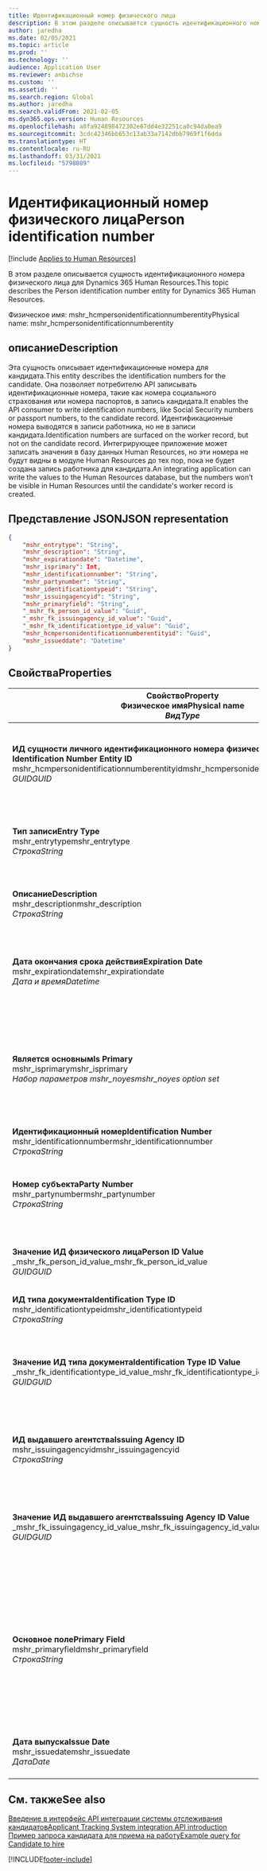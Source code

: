 ```yaml
---
title: Идентификационный номер физического лица
description: В этом разделе описывается сущность идентификационного номера физического лица для Dynamics 365 Human Resources.
author: jaredha
ms.date: 02/05/2021
ms.topic: article
ms.prod: ''
ms.technology: ''
audience: Application User
ms.reviewer: anbichse
ms.custom: ''
ms.assetid: ''
ms.search.region: Global
ms.author: jaredha
ms.search.validFrom: 2021-02-05
ms.dyn365.ops.version: Human Resources
ms.openlocfilehash: a8fa924898472302e67dd4e32251ca0c94da0ea9
ms.sourcegitcommit: 3cdc42346bb653c13ab33a7142dbb7969f1f6dda
ms.translationtype: HT
ms.contentlocale: ru-RU
ms.lasthandoff: 03/31/2021
ms.locfileid: "5798089"
---
```

# <a name="person-identification-number"></a><span data-ttu-id="cf524-103">Идентификационный номер физического лица</span><span class="sxs-lookup"><span data-stu-id="cf524-103">Person identification number</span></span>

[!include [Applies to Human Resources](../includes/applies-to-hr.md)]

<span data-ttu-id="cf524-104">В этом разделе описывается сущность идентификационного номера физического лица для Dynamics 365 Human Resources.</span><span class="sxs-lookup"><span data-stu-id="cf524-104">This topic describes the Person identification number entity for Dynamics 365 Human Resources.</span></span>

<span data-ttu-id="cf524-105">Физическое имя: mshr_hcmpersonidentificationnumberentity</span><span class="sxs-lookup"><span data-stu-id="cf524-105">Physical name: mshr_hcmpersonidentificationnumberentity</span></span>

## <a name="description"></a><span data-ttu-id="cf524-106">описание</span><span class="sxs-lookup"><span data-stu-id="cf524-106">Description</span></span>

<span data-ttu-id="cf524-107">Эта сущность описывает идентификационные номера для кандидата.</span><span class="sxs-lookup"><span data-stu-id="cf524-107">This entity describes the identification numbers for the candidate.</span></span> <span data-ttu-id="cf524-108">Она позволяет потребителю API записывать идентификационные номера, такие как номера социального страхования или номера паспортов, в запись кандидата.</span><span class="sxs-lookup"><span data-stu-id="cf524-108">It enables the API consumer to write identification numbers, like Social Security numbers or passport numbers, to the candidate record.</span></span> <span data-ttu-id="cf524-109">Идентификационные номера выводятся в записи работника, но не в записи кандидата.</span><span class="sxs-lookup"><span data-stu-id="cf524-109">Identification numbers are surfaced on the worker record, but not on the candidate record.</span></span> <span data-ttu-id="cf524-110">Интегрирующее приложение может записать значения в базу данных Human Resources, но эти номера не будут видны в модуле Human Resources до тех пор, пока не будет создана запись работника для кандидата.</span><span class="sxs-lookup"><span data-stu-id="cf524-110">An integrating application can write the values to the Human Resources database, but the numbers won’t be visible in Human Resources until the candidate's worker record is created.</span></span>

## <a name="json-representation"></a><span data-ttu-id="cf524-111">Представление JSON</span><span class="sxs-lookup"><span data-stu-id="cf524-111">JSON representation</span></span>

```json
{
    "mshr_entrytype": "String",
    "mshr_description": "String",
    "mshr_expirationdate": "Datetime",
    "mshr_isprimary": Int,
    "mshr_identificationnumber": "String",
    "mshr_partynumber": "String",
    "mshr_identificationtypeid": "String",
    "mshr_issuingagencyid": "String",
    "mshr_primaryfield": "String",
    "_mshr_fk_person_id_value": "Guid",
    "_mshr_fk_issuingagency_id_value": "Guid",
    "_mshr_fk_identificationtype_id_value": "Guid",
    "mshr_hcmpersonidentificationnumberentityid": "Guid",
    "mshr_issueddate": "Datetime"
}
```

## <a name="properties"></a><span data-ttu-id="cf524-112">Свойства</span><span class="sxs-lookup"><span data-stu-id="cf524-112">Properties</span></span>

| <span data-ttu-id="cf524-113">Свойство</span><span class="sxs-lookup"><span data-stu-id="cf524-113">Property</span></span><br><span data-ttu-id="cf524-114">**Физическое имя**</span><span class="sxs-lookup"><span data-stu-id="cf524-114">**Physical name**</span></span><br><span data-ttu-id="cf524-115">**_Вид_**</span><span class="sxs-lookup"><span data-stu-id="cf524-115">**_Type_**</span></span> | <span data-ttu-id="cf524-116">Использование</span><span class="sxs-lookup"><span data-stu-id="cf524-116">Use</span></span> | <span data-ttu-id="cf524-117">описание</span><span class="sxs-lookup"><span data-stu-id="cf524-117">Description</span></span> |
| --- | --- | --- |
| <span data-ttu-id="cf524-118">**ИД сущности личного идентификационного номера физического лица**</span><span class="sxs-lookup"><span data-stu-id="cf524-118">**Person Identification Number Entity ID**</span></span><br><span data-ttu-id="cf524-119">mshr_hcmpersonidentificationnumberentityid</span><span class="sxs-lookup"><span data-stu-id="cf524-119">mshr_hcmpersonidentificationnumberentityid</span></span><br><span data-ttu-id="cf524-120">*GUID*</span><span class="sxs-lookup"><span data-stu-id="cf524-120">*GUID*</span></span> | <span data-ttu-id="cf524-121">Только для чтения</span><span class="sxs-lookup"><span data-stu-id="cf524-121">Read-only</span></span><br><span data-ttu-id="cf524-122">Требуется</span><span class="sxs-lookup"><span data-stu-id="cf524-122">Required</span></span><br><span data-ttu-id="cf524-123">Создано системой</span><span class="sxs-lookup"><span data-stu-id="cf524-123">System-generated</span></span> | <span data-ttu-id="cf524-124">Уникальный первичный идентификатор записи идентификационного номера физического лица.</span><span class="sxs-lookup"><span data-stu-id="cf524-124">Unique primary identifier for the person identification number record.</span></span> |
| <span data-ttu-id="cf524-125">**Тип записи**</span><span class="sxs-lookup"><span data-stu-id="cf524-125">**Entry Type**</span></span><br><span data-ttu-id="cf524-126">mshr_entrytype</span><span class="sxs-lookup"><span data-stu-id="cf524-126">mshr_entrytype</span></span><br><span data-ttu-id="cf524-127">*Строка*</span><span class="sxs-lookup"><span data-stu-id="cf524-127">*String*</span></span> | <span data-ttu-id="cf524-128">Чтение-запись</span><span class="sxs-lookup"><span data-stu-id="cf524-128">Read-write</span></span><br><span data-ttu-id="cf524-129">Необязательный</span><span class="sxs-lookup"><span data-stu-id="cf524-129">Optional</span></span> | <span data-ttu-id="cf524-130">Свободное значение для ссылки на тип записи для идентификационного номера.</span><span class="sxs-lookup"><span data-stu-id="cf524-130">Free value to reference the type of entry for the identification number.</span></span> |
| <span data-ttu-id="cf524-131">**Описание**</span><span class="sxs-lookup"><span data-stu-id="cf524-131">**Description**</span></span><br><span data-ttu-id="cf524-132">mshr_description</span><span class="sxs-lookup"><span data-stu-id="cf524-132">mshr_description</span></span><br><span data-ttu-id="cf524-133">*Строка*</span><span class="sxs-lookup"><span data-stu-id="cf524-133">*String*</span></span> | <span data-ttu-id="cf524-134">Чтение-запись</span><span class="sxs-lookup"><span data-stu-id="cf524-134">Read-write</span></span><br><span data-ttu-id="cf524-135">Необязательный</span><span class="sxs-lookup"><span data-stu-id="cf524-135">Optional</span></span> | <span data-ttu-id="cf524-136">Описание идентификационного номера.</span><span class="sxs-lookup"><span data-stu-id="cf524-136">The description of the identification number.</span></span> |
| <span data-ttu-id="cf524-137">**Дата окончания срока действия**</span><span class="sxs-lookup"><span data-stu-id="cf524-137">**Expiration Date**</span></span><br><span data-ttu-id="cf524-138">mshr_expirationdate</span><span class="sxs-lookup"><span data-stu-id="cf524-138">mshr_expirationdate</span></span><br><span data-ttu-id="cf524-139">*Дата и время*</span><span class="sxs-lookup"><span data-stu-id="cf524-139">*Datetime*</span></span> | <span data-ttu-id="cf524-140">Чтение-запись</span><span class="sxs-lookup"><span data-stu-id="cf524-140">Read-write</span></span><br><span data-ttu-id="cf524-141">Необязательный</span><span class="sxs-lookup"><span data-stu-id="cf524-141">Optional</span></span> | <span data-ttu-id="cf524-142">Дата истечения срока действия идентификационного номера или связанного документа.</span><span class="sxs-lookup"><span data-stu-id="cf524-142">The date on which the identification number or associated document expires.</span></span> |
| <span data-ttu-id="cf524-143">**Является основным**</span><span class="sxs-lookup"><span data-stu-id="cf524-143">**Is Primary**</span></span><br><span data-ttu-id="cf524-144">mshr_isprimary</span><span class="sxs-lookup"><span data-stu-id="cf524-144">mshr_isprimary</span></span><br><span data-ttu-id="cf524-145">*Набор параметров mshr_noyes*</span><span class="sxs-lookup"><span data-stu-id="cf524-145">*mshr_noyes option set*</span></span> | <span data-ttu-id="cf524-146">Чтение-запись</span><span class="sxs-lookup"><span data-stu-id="cf524-146">Read-write</span></span><br><span data-ttu-id="cf524-147">Необязательный</span><span class="sxs-lookup"><span data-stu-id="cf524-147">Optional</span></span> | <span data-ttu-id="cf524-148">Определяет, является ли идентификационный номер основной записью для физического лица с данным типом идентификатора.</span><span class="sxs-lookup"><span data-stu-id="cf524-148">Defines whether the identification number is the primary record for the person for this identification type.</span></span> |
| <span data-ttu-id="cf524-149">**Идентификационный номер**</span><span class="sxs-lookup"><span data-stu-id="cf524-149">**Identification Number**</span></span><br><span data-ttu-id="cf524-150">mshr_identificationnumber</span><span class="sxs-lookup"><span data-stu-id="cf524-150">mshr_identificationnumber</span></span><br><span data-ttu-id="cf524-151">*Строка*</span><span class="sxs-lookup"><span data-stu-id="cf524-151">*String*</span></span> | <span data-ttu-id="cf524-152">Чтение-запись</span><span class="sxs-lookup"><span data-stu-id="cf524-152">Read-write</span></span><br><span data-ttu-id="cf524-153">Требуется</span><span class="sxs-lookup"><span data-stu-id="cf524-153">Required</span></span> | <span data-ttu-id="cf524-154">Идентификационный номер.</span><span class="sxs-lookup"><span data-stu-id="cf524-154">The identification number.</span></span> |
| <span data-ttu-id="cf524-155">**Номер субъекта**</span><span class="sxs-lookup"><span data-stu-id="cf524-155">**Party Number**</span></span><br><span data-ttu-id="cf524-156">mshr_partynumber</span><span class="sxs-lookup"><span data-stu-id="cf524-156">mshr_partynumber</span></span><br><span data-ttu-id="cf524-157">*Строка*</span><span class="sxs-lookup"><span data-stu-id="cf524-157">*String*</span></span> | <span data-ttu-id="cf524-158">Чтение-запись</span><span class="sxs-lookup"><span data-stu-id="cf524-158">Read-write</span></span><br><span data-ttu-id="cf524-159">Требуется</span><span class="sxs-lookup"><span data-stu-id="cf524-159">Required</span></span> | <span data-ttu-id="cf524-160">Идентификатор субъекта (физического лица), которому принадлежит идентификационный номер.</span><span class="sxs-lookup"><span data-stu-id="cf524-160">The identifier of the party (person) owning the identification number.</span></span> |
| <span data-ttu-id="cf524-161">**Значение ИД физического лица**</span><span class="sxs-lookup"><span data-stu-id="cf524-161">**Person ID Value**</span></span><br><span data-ttu-id="cf524-162">_mshr_fk_person_id_value</span><span class="sxs-lookup"><span data-stu-id="cf524-162">_mshr_fk_person_id_value</span></span><br><span data-ttu-id="cf524-163">*GUID*</span><span class="sxs-lookup"><span data-stu-id="cf524-163">*GUID*</span></span> | <span data-ttu-id="cf524-164">Только для чтения</span><span class="sxs-lookup"><span data-stu-id="cf524-164">Read-only</span></span><br><span data-ttu-id="cf524-165">Требуется</span><span class="sxs-lookup"><span data-stu-id="cf524-165">Required</span></span><br><span data-ttu-id="cf524-166">Внешний ключ: mshr_dirpersonentityid сущности mshr_dirpersonentity</span><span class="sxs-lookup"><span data-stu-id="cf524-166">Foreign key: mshr_dirpersonentityid of mshr_dirpersonentity entity</span></span> | <span data-ttu-id="cf524-167">Уникальный идентификатор субъекта (физического лица).</span><span class="sxs-lookup"><span data-stu-id="cf524-167">The unique identifier of the party (person).</span></span> |
| <span data-ttu-id="cf524-168">**ИД типа документа**</span><span class="sxs-lookup"><span data-stu-id="cf524-168">**Identification Type ID**</span></span><br><span data-ttu-id="cf524-169">mshr_identificationtypeid</span><span class="sxs-lookup"><span data-stu-id="cf524-169">mshr_identificationtypeid</span></span><br><span data-ttu-id="cf524-170">*Строка*</span><span class="sxs-lookup"><span data-stu-id="cf524-170">*String*</span></span> | <span data-ttu-id="cf524-171">Чтение-запись</span><span class="sxs-lookup"><span data-stu-id="cf524-171">Read-write</span></span><br><span data-ttu-id="cf524-172">Требуется</span><span class="sxs-lookup"><span data-stu-id="cf524-172">Required</span></span> | <span data-ttu-id="cf524-173">Тип идентификационного номера.</span><span class="sxs-lookup"><span data-stu-id="cf524-173">The type of identification number.</span></span> |
| <span data-ttu-id="cf524-174">**Значение ИД типа документа**</span><span class="sxs-lookup"><span data-stu-id="cf524-174">**Identification Type ID Value**</span></span><br><span data-ttu-id="cf524-175">_mshr_fk_identificationtype_id_value</span><span class="sxs-lookup"><span data-stu-id="cf524-175">_mshr_fk_identificationtype_id_value</span></span><br><span data-ttu-id="cf524-176">*GUID*</span><span class="sxs-lookup"><span data-stu-id="cf524-176">*GUID*</span></span> | <span data-ttu-id="cf524-177">Только для чтения</span><span class="sxs-lookup"><span data-stu-id="cf524-177">Read-only</span></span><br><span data-ttu-id="cf524-178">Требуется</span><span class="sxs-lookup"><span data-stu-id="cf524-178">Required</span></span><br><span data-ttu-id="cf524-179">Внешний ключ: mshr_hcmidentificationtypeentityid сущности mshr_hcmidentificationtypeentity</span><span class="sxs-lookup"><span data-stu-id="cf524-179">Foreign key: mshr_hcmidentificationtypeentityid of mshr_hcmidentificationtypeentity entity</span></span> | <span data-ttu-id="cf524-180">Созданный системой уникальный идентификатор типа идентификатора.</span><span class="sxs-lookup"><span data-stu-id="cf524-180">System-generated unique identifier of the identification type.</span></span> |
| <span data-ttu-id="cf524-181">**ИД выдавшего агентства**</span><span class="sxs-lookup"><span data-stu-id="cf524-181">**Issuing Agency ID**</span></span><br><span data-ttu-id="cf524-182">mshr_issuingagencyid</span><span class="sxs-lookup"><span data-stu-id="cf524-182">mshr_issuingagencyid</span></span><br><span data-ttu-id="cf524-183">*Строка*</span><span class="sxs-lookup"><span data-stu-id="cf524-183">*String*</span></span> | <span data-ttu-id="cf524-184">Чтение-запись</span><span class="sxs-lookup"><span data-stu-id="cf524-184">Read-write</span></span><br><span data-ttu-id="cf524-185">Необязательный</span><span class="sxs-lookup"><span data-stu-id="cf524-185">Optional</span></span> | <span data-ttu-id="cf524-186">Агентство или организация, выдавшая идентификационный номер.</span><span class="sxs-lookup"><span data-stu-id="cf524-186">The agency or organization issuing the identification number.</span></span> |
| <span data-ttu-id="cf524-187">**Значение ИД выдавшего агентства**</span><span class="sxs-lookup"><span data-stu-id="cf524-187">**Issuing Agency ID Value**</span></span><br><span data-ttu-id="cf524-188">_mshr_fk_issuingagency_id_value</span><span class="sxs-lookup"><span data-stu-id="cf524-188">_mshr_fk_issuingagency_id_value</span></span><br><span data-ttu-id="cf524-189">*GUID*</span><span class="sxs-lookup"><span data-stu-id="cf524-189">*GUID*</span></span> | <span data-ttu-id="cf524-190">Только для чтения</span><span class="sxs-lookup"><span data-stu-id="cf524-190">Read-only</span></span><br><span data-ttu-id="cf524-191">Необязательный</span><span class="sxs-lookup"><span data-stu-id="cf524-191">Optional</span></span><br><span data-ttu-id="cf524-192">Внешний ключ: mshr_hcmissuingagencyentityid сущности mshr_hcmissuingagencyentity</span><span class="sxs-lookup"><span data-stu-id="cf524-192">Foreign key: mshr_hcmissuingagencyentityid of mshr_hcmissuingagencyentity entity</span></span> | <span data-ttu-id="cf524-193">Созданный системой уникальный идентификатор агенства, выдавшено идентификационный номер.</span><span class="sxs-lookup"><span data-stu-id="cf524-193">System-generated unique identifier of the agency issuing the identification number.</span></span> |
| <span data-ttu-id="cf524-194">**Основное поле**</span><span class="sxs-lookup"><span data-stu-id="cf524-194">**Primary Field**</span></span><br><span data-ttu-id="cf524-195">mshr_primaryfield</span><span class="sxs-lookup"><span data-stu-id="cf524-195">mshr_primaryfield</span></span><br><span data-ttu-id="cf524-196">*Строка*</span><span class="sxs-lookup"><span data-stu-id="cf524-196">*String*</span></span> | <span data-ttu-id="cf524-197">Только для чтения</span><span class="sxs-lookup"><span data-stu-id="cf524-197">Read-only</span></span><br><span data-ttu-id="cf524-198">Требуется</span><span class="sxs-lookup"><span data-stu-id="cf524-198">Required</span></span> | <span data-ttu-id="cf524-199">Поле для, использования в качестве идентификатора записи сущности.</span><span class="sxs-lookup"><span data-stu-id="cf524-199">Field to be used as an identifier of the entity record.</span></span> <span data-ttu-id="cf524-200">Комбинация номера субъекта, ИД типа идентификации и идентификационного номера.</span><span class="sxs-lookup"><span data-stu-id="cf524-200">Combination of party number, identification type ID, and identification number.</span></span> |
| <span data-ttu-id="cf524-201">**Дата выпуска**</span><span class="sxs-lookup"><span data-stu-id="cf524-201">**Issue Date**</span></span><br><span data-ttu-id="cf524-202">mshr_issuedate</span><span class="sxs-lookup"><span data-stu-id="cf524-202">mshr_issuedate</span></span><br><span data-ttu-id="cf524-203">*Дата*</span><span class="sxs-lookup"><span data-stu-id="cf524-203">*Date*</span></span> | <span data-ttu-id="cf524-204">Чтение-запись</span><span class="sxs-lookup"><span data-stu-id="cf524-204">Read-write</span></span><br><span data-ttu-id="cf524-205">Необязательный</span><span class="sxs-lookup"><span data-stu-id="cf524-205">Optional</span></span> | <span data-ttu-id="cf524-206">Дата выпуска идентификационного номера.</span><span class="sxs-lookup"><span data-stu-id="cf524-206">The date the identification number was issued.</span></span> |

## <a name="see-also"></a><span data-ttu-id="cf524-207">См. также</span><span class="sxs-lookup"><span data-stu-id="cf524-207">See also</span></span>

[<span data-ttu-id="cf524-208">Введение в интерфейс API интеграции системы отслеживания кандидатов</span><span class="sxs-lookup"><span data-stu-id="cf524-208">Applicant Tracking System integration API introduction</span></span>](hr-admin-integration-ats-api-introduction.md)<br>
[<span data-ttu-id="cf524-209">Пример запроса кандидата для приема на работу</span><span class="sxs-lookup"><span data-stu-id="cf524-209">Example query for Candidate to hire</span></span>](hr-admin-integration-ats-api-candidate-to-hire-example-query.md)



[!INCLUDE[footer-include](../includes/footer-banner.md)]